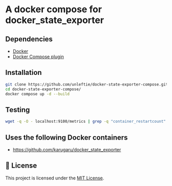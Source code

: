 # A docker compose for docker_state_exporter

## Dependencies

- [Docker](https://docs.docker.com/get-docker/)
- [Docker Compose plugin](https://docs.docker.com/compose/install/linux/)

## Installation

```bash
git clone https://github.com/unleftie/docker-state-exporter-compose.git
cd docker-state-exporter-compose/
docker compose up -d --build
```

## Testing

```bash
wget -q -O - localhost:9100/metrics | grep -q "container_restartcount"
```

## Uses the following Docker containers

- https://github.com/karugaru/docker_state_exporter

## 📝 License

This project is licensed under the [MIT License](LICENSE).
